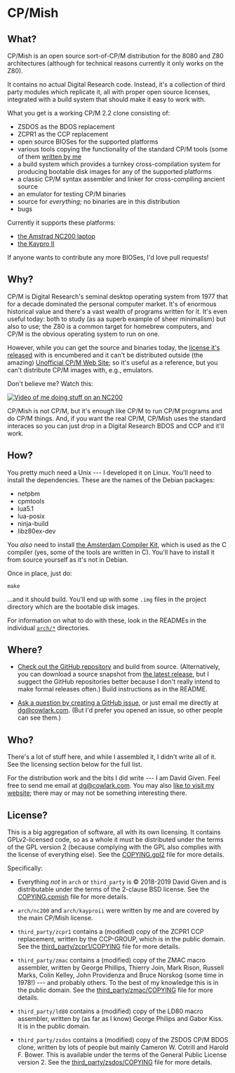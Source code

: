 CP/Mish
=======

What?
-----

CP/Mish is an open source sort-of-CP/M distribution for the 8080 and Z80
architectures (although for technical reasons currently it only works on the
Z80).

It contains no actual Digital Research code. Instead, it's a collection of
third party modules which replicate it, all with proper open source licenses,
integrated with a build system that should make it easy to work with.

What you get is a working CP/M 2.2 clone consisting of:

  - ZSDOS as the BDOS replacement
  - ZCPR1 as the CCP replacement
  - open source BIOSes for the supported platforms
  - various tools copying the functionality of the standard CP/M tools (some
    of them [written by me](http://cowlark.com/2019-06-01-cpm-asm)
  - a build system which provides a turnkey cross-compilation system for
    producing bootable disk images for any of the supported platforms
  - a classic CP/M syntax assembler and linker for cross-compiling ancient
    source
  - an emulator for testing CP/M binaries
  - source for _everything_; no binaries are in this distribution
  - bugs

Currently it supports these platforms:

  - [the Amstrad NC200 laptop](arch/nc200/README.md)
  - [the Kaypro II](arch/kayproii/README.md)

If anyone wants to contribute any more BIOSes, I'd love pull requests!


Why?
----

CP/M is Digital Research's seminal desktop operating system from 1977 that
for a decade dominated the personal computer market. It's of enormous
historical value and there's a vast wealth of programs written for it. It's
even useful today: both to study (as aa superb example of sheer minimalism)
but also to use; the Z80 is a common target for homebrew computers, and CP/M
is the obvious operating system to run on one.

However, while you can get the source and binaries today, the [license it's
released](http://www.gaby.de/cpm/license.html) with is encumbered and it
can't be distributed outside (the amazing) [Unofficial CP/M Web
Site](http://www.gaby.de/cpm/); so it's useful as a reference, but you can't
distribute CP/M images with, e.g., emulators.

Don't believe me? Watch this:

[![Video of me doing stuff on an NC200](http://img.youtube.com/vi/FGWshrMZcCc/0.jpg)](https://www.youtube.com/watch?v=FGWshrMZcCc)

CP/Mish is not CP/M, but it's enough like CP/M to run CP/M programs and do
CP/M things. And, if you want the real CP/M, CP/Mish uses the standard
interaces so you can just drop in a Digital Research BDOS and CCP and it'll
work.


How?
----

You pretty much need a Unix --- I developed it on Linux. You'll need to
install the dependencies. These are the names of the Debian packages:

  - netpbm
  - cpmtools
  - lua5.1
  - lua-posix
  - ninja-build
  - libz80ex-dev

You _also_ need to install [the Amsterdam Compiler
Kit](https://github.com/davidgiven/ack), which is used as the C compiler
(yes, some of the tools are written in C). You'll have to install it from
source yourself as it's not in Debian.

Once in place, just do:

    make

...and it should build. You'll end up with some `.img` files in the project
directory which are the bootable disk images.

For information on what to do with these, look in the READMEs in the
individual [`arch/*`](https://github.com/davidgiven/cpmish/tree/master/arch)
directories.


Where?
------

- [Check out the GitHub repository](http://github.com/davidgiven/cpmish) and
build from source. (Alternatively, you can download a source snapshot from
[the latest release](https://github.com/davidgiven/cpmish/releases/latest),
but I suggect the GitHub repositories better because I don't really intend to
make formal releases often.) Build instructions as in the README.

- [Ask a question by creating a GitHub
issue](https://github.com/davidgiven/cpmish/issues/new), or just email me
directly at [dg@cowlark.com](mailto:dg@cowlark.com). (But I'd prefer you
opened an issue, so other people can see them.)


Who?
----

There's a lot of stuff here, and while I assembled it, I didn't write all of
it. See the licensing section below for the full list.

For the distribution work and the bits I did write --- I am David Given. Feel
free to send me email at [dg@cowlark.com](mailto:dg@cowlark.com). You may
also [like to visit my website](http://cowlark.com); there may or may not be
something interesting there.


License?
--------

This is a big aggregation of software, all with its own licensing. It
contains GPLv2-licensed code, so as a whole it must be distributed under the
terms of the GPL version 2 (because complying with the GPL also complies with
the license of everything else). See the [COPYING.gpl2](COPYING.gpl2) file
for more details.

Specifically:

  - Everything _not_ in `arch` or `third_party` is © 2018-2019 David Given
    and is distributable under the terms of the 2-clause BSD license. See the
    [COPYING.cpmish](COPYING.cpmish) file for more details.

  - `arch/nc200` and `arch/kayproii` were written by me and are covered by
    the main CP/Mish license.

  - `third_party/zcpr1` contains a
    (modified) copy of the ZCPR1 CCP replacement, written by the CCP-GROUP,
    which is in the public domain. See the
    [third_party/zcpr1/COPYING](third_party/zcpr1/COPYING) file for more
    details.

  - `third_party/zmac` contains a
    (modified) copy of the ZMAC macro assembler, written by George Phillips,
    Thierry Join, Mark Rison, Russell Marks, Colin Kelley, John Providenza
    and Bruce Norskog (some time in 1978!) --- and probably others. To the
    best of my knowledge this is in the public domain. See the
    [third_party/zmac/COPYING](third_party/zmac/COPYING) file for more
    details.

  - `third_party/ld80` contains a
    (modified) copy of the LD80 macro assembler, written by (as far as I
    know) George Philips and Gabor Kiss. It is in the public domain.

  - `third_party/zsdos` contains a
    (modified) copy of the ZSDOS CP/M BDOS clone, written by lots of people
    but mainly Cameron W. Cotrill and Harold F. Bower. This is available
    under the terms of the General Public License version 2. See the
    [third_party/zsdos/COPYING](third_party/zsdos/COPYING) file for more
    details.
